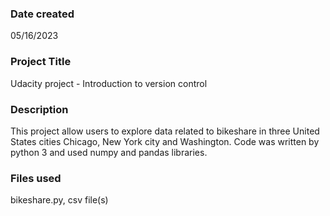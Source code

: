 ### Date created
05/16/2023
### Project Title
Udacity project - Introduction to version control
### Description
This project allow users to explore data related to bikeshare in three United States cities Chicago, New York city and Washington. Code was written by python 3 and used numpy and pandas libraries.
### Files used
bikeshare.py, csv file(s)

